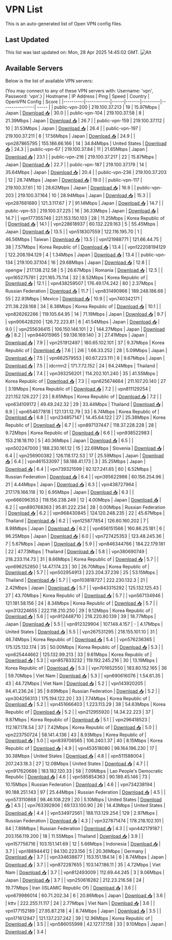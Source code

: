 # VPN List

This is an auto-generated list of Open VPN config files.

## Last Updated

This list was last updated on: Mon, 28 Apr 2025 14:45:02 GMT.
![Alt](https://repobeats.axiom.co/api/embed/186b98318ef1479477931607c1ad7d823f12451f.svg "Repobeats analytics image")

## Available Servers

Below is the list of available VPN servers:

(You may connect to any of these VPN servers with: Username: 'vpn', Password: 'vpn'.)
| Hostname | IP Address | Ping | Speed | Country | OpenVPN Config | Score |
|----------|------------|------|-------|---------|----------------| ----- |
| public-vpn-200 | 219.100.37.213 | 19 | 15.97Mbps | Japan | [Download 📥](./configs/server_0_JP.ovpn) | 30.0 |
| public-vpn-104 | 219.100.37.58 | 8 | 21.39Mbps | Japan | [Download 📥](./configs/server_1_JP.ovpn) | 26.7 |
| public-vpn-159 | 219.100.37.112 | 10 | 31.53Mbps | Japan | [Download 📥](./configs/server_2_JP.ovpn) | 26.4 |
| public-vpn-197 | 219.100.37.211 | 8 | 17.56Mbps | Japan | [Download 📥](./configs/server_3_JP.ovpn) | 24.9 |
| vpn287865795 | 155.186.66.166 | 14 | 34.84Mbps | United States | [Download 📥](./configs/server_4_US.ovpn) | 24.3 |
| public-vpn-67 | 219.100.37.84 | 11 | 21.65Mbps | Japan | [Download 📥](./configs/server_5_JP.ovpn) | 23.1 |
| public-vpn-216 | 219.100.37.217 | 22 | 15.87Mbps | Japan | [Download 📥](./configs/server_6_JP.ovpn) | 22.7 |
| public-vpn-187 | 219.100.37.179 | 14 | 35.64Mbps | Japan | [Download 📥](./configs/server_7_JP.ovpn) | 20.4 |
| public-vpn-236 | 219.100.37.203 | 12 | 28.74Mbps | Japan | [Download 📥](./configs/server_8_JP.ovpn) | 19.0 |
| public-vpn-117 | 219.100.37.61 | 10 | 28.62Mbps | Japan | [Download 📥](./configs/server_9_JP.ovpn) | 16.9 |
| public-vpn-203 | 219.100.37.164 | 10 | 28.94Mbps | Japan | [Download 📥](./configs/server_10_JP.ovpn) | 15.3 |
| vpn287681680 | 121.3.117.67 | 7 | 91.14Mbps | Japan | [Download 📥](./configs/server_11_JP.ovpn) | 14.7 |
| public-vpn-53 | 219.100.37.225 | 16 | 36.33Mbps | Japan | [Download 📥](./configs/server_12_JP.ovpn) | 14.7 |
| vpn177355746 | 221.153.150.103 | 28 | 11.25Mbps | Korea Republic of | [Download 📥](./configs/server_13_KR.ovpn) | 14.1 |
| vpn228618937 | 60.132.229.163 | 5 | 55.45Mbps | Japan | [Download 📥](./configs/server_14_JP.ovpn) | 13.5 |
| vpn518307559 | 122.116.195.70 | 1 | 46.56Mbps | Taiwan | [Download 📥](./configs/server_15_TW.ovpn) | 13.5 |
| vpn121988771 | 121.66.44.75 | 38 | 7.57Mbps | Korea Republic of | [Download 📥](./configs/server_16_KR.ovpn) | 13.4 |
| vpn122208194129 | 122.208.194.129 | 4 | 1.34Mbps | Japan | [Download 📥](./configs/server_17_JP.ovpn) | 13.4 |
| public-vpn-134 | 219.100.37.104 | 16 | 29.68Mbps | Japan | [Download 📥](./configs/server_18_JP.ovpn) | 12.8 |
| opengw | 217.138.212.58 | 5 | 26.67Mbps | Romania | [Download 📥](./configs/server_19_RO.ovpn) | 12.5 |
| vpn165275781 | 221.165.75.114 | 32 | 8.52Mbps | Korea Republic of | [Download 📥](./configs/server_20_KR.ovpn) | 12.1 |
| vpn438259507 | 176.49.174.242 | 80 | 2.37Mbps | Russian Federation | [Download 📥](./configs/server_21_RU.ovpn) | 11.7 |
| vpn831490966 | 189.248.186.66 | 55 | 22.93Mbps | Mexico | [Download 📥](./configs/server_22_MX.ovpn) | 10.9 |
| vpn740342171 | 211.38.228.168 | 34 | 8.38Mbps | Korea Republic of | [Download 📥](./configs/server_23_KR.ovpn) | 10.1 |
| vpn826262266 | 119.105.64.95 | 14 | 71.19Mbps | Japan | [Download 📥](./configs/server_24_JP.ovpn) | 9.7 |
| vpn906428200 | 126.72.223.81 | 6 | 41.54Mbps | Japan | [Download 📥](./configs/server_25_JP.ovpn) | 9.0 |
| vpn255636415 | 106.150.146.101 | 2 | 144.27Mbps | Japan | [Download 📥](./configs/server_26_JP.ovpn) | 8.2 |
| vpn944015965 | 59.136.169.140 | 3 | 27.41Mbps | Japan | [Download 📥](./configs/server_27_JP.ovpn) | 7.9 |
| vpn251912497 | 180.65.102.101 | 37 | 9.37Mbps | Korea Republic of | [Download 📥](./configs/server_28_KR.ovpn) | 7.6 |
| 2i6 | 1.66.33.252 | 28 | 5.09Mbps | Japan | [Download 📥](./configs/server_29_JP.ovpn) | 7.5 |
| vpn662579553 | 60.67.223.111 | 6 | 9.67Mbps | Japan | [Download 📥](./configs/server_30_JP.ovpn) | 7.5 |
| idcrmn2 | 171.7.72.152 | 24 | 64.24Mbps | Thailand | [Download 📥](./configs/server_31_TH.ovpn) | 7.4 |
| vpn393256201 | 114.202.101.240 | 35 | 41.55Mbps | Korea Republic of | [Download 📥](./configs/server_32_KR.ovpn) | 7.3 |
| vpn625674664 | 211.107.20.140 | 27 | 3.19Mbps | Korea Republic of | [Download 📥](./configs/server_33_KR.ovpn) | 7.2 |
| vpn811129254 | 221.152.126.227 | 23 | 8.65Mbps | Korea Republic of | [Download 📥](./configs/server_34_KR.ovpn) | 7.2 |
| vpn634109172 | 49.49.242.32 | 29 | 33.44Mbps | Thailand | [Download 📥](./configs/server_35_TH.ovpn) | 6.9 |
| vpn654677818 | 121.131.12.79 | 33 | 6.74Mbps | Korea Republic of | [Download 📥](./configs/server_36_KR.ovpn) | 6.8 |
| vpn234857147 | 14.45.64.122 | 27 | 25.38Mbps | Korea Republic of | [Download 📥](./configs/server_37_KR.ovpn) | 6.7 |
| vpn897137447 | 118.37.228.228 | 28 | 9.72Mbps | Korea Republic of | [Download 📥](./configs/server_38_KR.ovpn) | 6.6 |
| vpn938522983 | 153.218.18.110 | 5 | 40.36Mbps | Japan | [Download 📥](./configs/server_39_JP.ovpn) | 6.5 |
| vpn502247000 | 188.230.161.12 | 15 | 22.69Mbps | Slovenia | [Download 📥](./configs/server_40_SI.ovpn) | 6.4 |
| vpn256900382 | 126.118.172.53 | 17 | 25.59Mbps | Japan | [Download 📥](./configs/server_41_JP.ovpn) | 6.4 |
| vpn461533097 | 58.188.41.173 | 3 | 35.25Mbps | Japan | [Download 📥](./configs/server_42_JP.ovpn) | 6.4 |
| vpn739321599 | 92.127.241.65 | 60 | 6.52Mbps | Russian Federation | [Download 📥](./configs/server_43_RU.ovpn) | 6.4 |
| vpn395622986 | 60.156.254.96 | 21 | 4.44Mbps | Japan | [Download 📥](./configs/server_44_JP.ovpn) | 6.3 |
| vpn438727964 | 217.178.166.118 | 10 | 6.95Mbps | Japan | [Download 📥](./configs/server_45_JP.ovpn) | 6.3 |
| vpn666096353 | 118.156.238.249 | 12 | 4.00Mbps | Japan | [Download 📥](./configs/server_46_JP.ovpn) | 6.2 |
| vpn890768363 | 95.81.222.234 | 28 | 0.00Mbps | Russian Federation | [Download 📥](./configs/server_47_RU.ovpn) | 6.2 |
| vpn968430845 | 124.120.248.235 | 22 | 45.67Mbps | Thailand | [Download 📥](./configs/server_48_TH.ovpn) | 6.2 |
| vpn125877854 | 126.60.160.202 | 7 | 8.98Mbps | Japan | [Download 📥](./configs/server_49_JP.ovpn) | 6.2 |
| vpn656151566 | 160.86.25.181 | 6 | 96.25Mbps | Japan | [Download 📥](./configs/server_50_JP.ovpn) | 6.0 |
| vpn727425353 | 123.48.245.36 | 7 | 5.67Mbps | Japan | [Download 📥](./configs/server_51_JP.ovpn) | 5.9 |
| vpn846344766 | 184.22.179.181 | 22 | 47.73Mbps | Thailand | [Download 📥](./configs/server_52_TH.ovpn) | 5.8 |
| vpn380690749 | 218.233.114.73 | 31 | 8.66Mbps | Korea Republic of | [Download 📥](./configs/server_53_KR.ovpn) | 5.7 |
| vpn696252850 | 14.47.174.23 | 30 | 26.70Mbps | Korea Republic of | [Download 📥](./configs/server_54_KR.ovpn) | 5.7 |
| vpn502954913 | 223.204.37.239 | 25 | 53.15Mbps | Thailand | [Download 📥](./configs/server_55_TH.ovpn) | 5.7 |
| vpn103818727 | 222.230.132.3 | 21 | 2.42Mbps | Japan | [Download 📥](./configs/server_56_JP.ovpn) | 5.7 |
| vpn843315292 | 125.132.125.43 | 27 | 43.70Mbps | Korea Republic of | [Download 📥](./configs/server_57_KR.ovpn) | 5.7 |
| vpn567134946 | 121.181.58.156 | 24 | 8.34Mbps | Korea Republic of | [Download 📥](./configs/server_58_KR.ovpn) | 5.7 |
| vpn313224655 | 222.118.210.250 | 29 | 9.12Mbps | Korea Republic of | [Download 📥](./configs/server_59_KR.ovpn) | 5.6 |
| vpn912448710 | 218.220.80.139 | 39 | 18.77Mbps | Japan | [Download 📥](./configs/server_60_JP.ovpn) | 5.5 |
| vpn912329904 | 107.148.4.157 | - | 4.17Mbps | United States | [Download 📥](./configs/server_61_US.ovpn) | 5.5 |
| vpn267531295 | 218.155.101.10 | 31 | 46.74Mbps | Korea Republic of | [Download 📥](./configs/server_62_KR.ovpn) | 5.4 |
| vpn576236365 | 175.125.132.174 | 35 | 50.00Mbps | Korea Republic of | [Download 📥](./configs/server_63_KR.ovpn) | 5.3 |
| vpn625444662 | 125.132.99.213 | 33 | 9.61Mbps | Korea Republic of | [Download 📥](./configs/server_64_KR.ovpn) | 5.3 |
| vpn857833232 | 119.192.245.216 | 30 | 13.19Mbps | Korea Republic of | [Download 📥](./configs/server_65_KR.ovpn) | 5.3 |
| vpn701652550 | 183.80.152.165 | 36 | 59.70Mbps | Viet Nam | [Download 📥](./configs/server_66_VN.ovpn) | 5.3 |
| vpn690616076 | 1.54.61.35 | 43 | 44.72Mbps | Viet Nam | [Download 📥](./configs/server_67_VN.ovpn) | 5.2 |
| vpn143920205 | 94.41.236.24 | 35 | 9.69Mbps | Russian Federation | [Download 📥](./configs/server_68_RU.ovpn) | 5.2 |
| vpn304256313 | 175.194.122.20 | 33 | 7.74Mbps | Korea Republic of | [Download 📥](./configs/server_69_KR.ovpn) | 5.2 |
| vpn451666403 | 1.223.113.29 | 38 | 54.63Mbps | Korea Republic of | [Download 📥](./configs/server_70_KR.ovpn) | 5.2 |
| vpn212955920 | 14.34.22.223 | 37 | 9.87Mbps | Korea Republic of | [Download 📥](./configs/server_71_KR.ovpn) | 5.1 |
| vpn296418523 | 112.187.178.54 | 37 | 7.42Mbps | Korea Republic of | [Download 📥](./configs/server_72_KR.ovpn) | 5.0 |
| vpn223750724 | 58.141.4.136 | 43 | 8.93Mbps | Korea Republic of | [Download 📥](./configs/server_73_KR.ovpn) | 5.0 |
| vpn839706565 | 106.240.1.37 | 40 | 8.15Mbps | Korea Republic of | [Download 📥](./configs/server_74_KR.ovpn) | 4.9 |
| vpn453518080 | 98.164.196.230 | 17 | 30.38Mbps | United States | [Download 📥](./configs/server_75_US.ovpn) | 4.8 |
| vpn511588004 | 207.243.18.3 | 27 | 12.08Mbps | United States | [Download 📥](./configs/server_76_US.ovpn) | 4.7 |
| vpn917620686 | 183.182.120.33 | 58 | 7.09Mbps | Lao People's Democratic Republic | [Download 📥](./configs/server_77_LA.ovpn) | 4.6 |
| vpn585854363 | 90.189.45.146 | 73 | 10.15Mbps | Russian Federation | [Download 📥](./configs/server_78_RU.ovpn) | 4.6 |
| vpn734238194 | 90.188.251.143 | 97 | 25.44Mbps | Russian Federation | [Download 📥](./configs/server_79_RU.ovpn) | 4.5 |
| vpn573110868 | 98.46.108.229 | 20 | 5.10Mbps | United States | [Download 📥](./configs/server_80_US.ovpn) | 4.5 |
| vpn763392806 | 69.133.100.90 | 26 | 14.43Mbps | United States | [Download 📥](./configs/server_81_US.ovpn) | 4.4 |
| vpn534972561 | 188.113.129.254 | 129 | 2.97Mbps | Russian Federation | [Download 📥](./configs/server_82_RU.ovpn) | 4.3 |
| vpn327871474 | 178.218.102.101 | 84 | 7.89Mbps | Russian Federation | [Download 📥](./configs/server_83_RU.ovpn) | 4.3 |
| vpn442179187 | 203.156.119.200 | 18 | 11.55Mbps | Thailand | [Download 📥](./configs/server_84_TH.ovpn) | 3.9 |
| vpn157756716 | 103.151.141.69 | 12 | 5.66Mbps | Indonesia | [Download 📥](./configs/server_85_ID.ovpn) | 3.7 |
| vpn188944412 | 94.130.223.156 | 5 | 20.36Mbps | Germany | [Download 📥](./configs/server_86_DE.ovpn) | 3.7 |
| vpn334638677 | 153.151.184.14 | 6 | 8.74Mbps | Japan | [Download 📥](./configs/server_87_JP.ovpn) | 3.7 |
| vpn872287655 | 103.147.186.11 | 35 | 4.72Mbps | Viet Nam | [Download 📥](./configs/server_88_VN.ovpn) | 3.7 |
| vpn812493009 | 112.69.44.245 | 3 | 9.06Mbps | Japan | [Download 📥](./configs/server_89_JP.ovpn) | 3.7 |
| vpn250616282 | 212.23.216.58 | 24 | 19.77Mbps | Iran (ISLAMIC Republic Of) | [Download 📥](./configs/server_90_IR.ovpn) | 3.6 |
| vpn679986014 | 60.71.202.34 | 6 | 20.86Mbps | Japan | [Download 📥](./configs/server_91_JP.ovpn) | 3.6 |
| kttv | 222.255.11.117 | 24 | 2.77Mbps | Viet Nam | [Download 📥](./configs/server_92_VN.ovpn) | 3.6 |
| vpn177152189 | 27.95.87.218 | 4 | 8.74Mbps | Japan | [Download 📥](./configs/server_93_JP.ovpn) | 3.5 |
| vpn171612947 | 121.137.237.242 | 39 | 12.96Mbps | Korea Republic of | [Download 📥](./configs/server_94_KR.ovpn) | 3.5 |
| vpn586055998 | 42.127.17.158 | 33 | 9.10Mbps | Japan | [Download 📥](./configs/server_95_JP.ovpn) | 3.4 |
